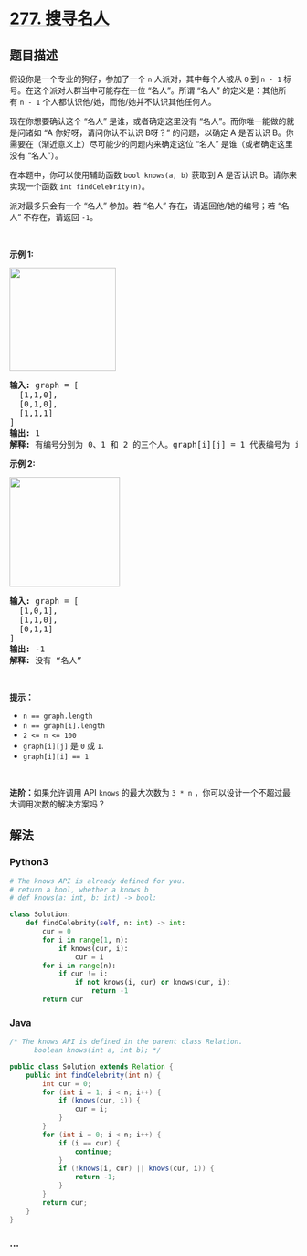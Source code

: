# [277. 搜寻名人](https://leetcode-cn.com/problems/find-the-celebrity)



## 题目描述

<!-- 这里写题目描述 -->

<p>假设你是一个专业的狗仔，参加了一个 <code>n</code> 人派对，其中每个人被从 <code>0</code> 到 <code>n - 1</code> 标号。在这个派对人群当中可能存在一位 “名人”。所谓 “名人” 的定义是：其他所有 <code>n - 1</code> 个人都认识他/她，而他/她并不认识其他任何人。</p>

<p>现在你想要确认这个 “名人” 是谁，或者确定这里没有 “名人”。而你唯一能做的就是问诸如 “A 你好呀，请问你认不认识 B呀？” 的问题，以确定 A 是否认识 B。你需要在（渐近意义上）尽可能少的问题内来确定这位 “名人” 是谁（或者确定这里没有 “名人”）。</p>

<p>在本题中，你可以使用辅助函数 <code>bool knows(a, b)</code> 获取到 A 是否认识 B。请你来实现一个函数 <code>int findCelebrity(n)</code>。</p>

<p>派对最多只会有一个 “名人” 参加。若 “名人” 存在，请返回他/她的编号；若 “名人” 不存在，请返回 <code>-1</code>。</p>

<p> </p>

<p><strong>示例 1:</strong></p>

<p><img alt="" src="https://assets.leetcode.com/uploads/2019/02/02/277_example_1_bold.PNG" style="height: 181px; width: 186px;" /></p>

<pre>
<strong>输入: </strong>graph = [
  [1,1,0],
  [0,1,0],
  [1,1,1]
]
<strong>输出: </strong>1
<strong>解释: </strong>有编号分别为 0、1 和 2 的三个人。graph[i][j] = 1 代表编号为 i 的人认识编号为 j 的人，而 graph[i][j] = 0 则代表编号为 i 的人不认识编号为 j 的人。“名人” 是编号 1 的人，因为 0 和 2 均认识他/她，但 1 不认识任何人。
</pre>

<p><strong>示例 2:</strong></p>

<p><img alt="" src="https://assets.leetcode.com/uploads/2019/02/02/277_example_2.PNG" style="height: 192px; width: 193px;" /></p>

<pre>
<strong>输入: </strong>graph = [
  [1,0,1],
  [1,1,0],
  [0,1,1]
]
<strong>输出: </strong>-1
<strong>解释: </strong>没有 “名人”
</pre>

<p> </p>

<p><strong>提示：</strong></p>

<ul>
	<li><code>n == graph.length</code></li>
	<li><code>n == graph[i].length</code></li>
	<li><code>2 <= n <= 100</code></li>
	<li><code>graph[i][j]</code> 是 <code>0</code> 或 <code>1</code>.</li>
	<li><code>graph[i][i] == 1</code></li>
</ul>

<p> </p>

<p><strong>进阶：</strong>如果允许调用 API <code>knows</code> 的最大次数为 <code>3 * n</code> ，你可以设计一个不超过最大调用次数的解决方案吗？</p>

<ol>
</ol>


## 解法

<!-- 这里可写通用的实现逻辑 -->

<!-- tabs:start -->

### **Python3**

<!-- 这里可写当前语言的特殊实现逻辑 -->

```python
# The knows API is already defined for you.
# return a bool, whether a knows b
# def knows(a: int, b: int) -> bool:

class Solution:
    def findCelebrity(self, n: int) -> int:
        cur = 0
        for i in range(1, n):
            if knows(cur, i):
                cur = i
        for i in range(n):
            if cur != i:
                if not knows(i, cur) or knows(cur, i):
                    return -1
        return cur
```

### **Java**

<!-- 这里可写当前语言的特殊实现逻辑 -->

```java
/* The knows API is defined in the parent class Relation.
      boolean knows(int a, int b); */

public class Solution extends Relation {
    public int findCelebrity(int n) {
        int cur = 0;
        for (int i = 1; i < n; i++) {
            if (knows(cur, i)) {
                cur = i;
            }
        }
        for (int i = 0; i < n; i++) {
            if (i == cur) {
                continue;
            }
            if (!knows(i, cur) || knows(cur, i)) {
                return -1;
            }
        }
        return cur;
    }
}
```

### **...**

```

```

<!-- tabs:end -->
